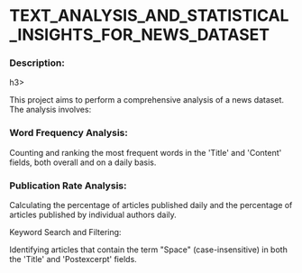 # TEXT_ANALYSIS_AND_STATISTICAL_INSIGHTS_FOR_NEWS_DATASET

<h3>Description:</h3>h3>
<p>This project aims to perform a comprehensive analysis of a news dataset. The analysis involves:</p>

<h3>Word Frequency Analysis:</h3>
<p>Counting and ranking the most frequent words in the 'Title' and 'Content' fields, both overall and on a daily basis.</p>
<h3>Publication Rate Analysis:</h3>
<p>Calculating the percentage of articles published daily and the percentage of articles published by individual authors daily.</p>
<h>Keyword Search and Filtering:</h3>
<p>Identifying articles that contain the term "Space" (case-insensitive) in both the 'Title' and 'Postexcerpt' fields.</p>
